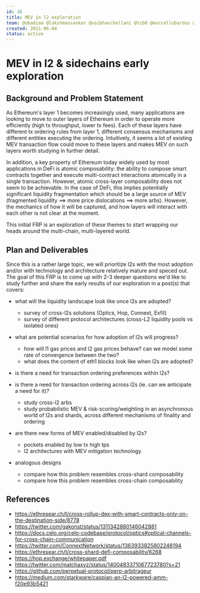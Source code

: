 ```yaml
---
id: 16
title: MEV in l2 exploration
team: @obadiaa @lakshmansankar @vaibhavchellani @tcb0 @marcellobardus @forrestnorwood
created: 2021-06-04
status: active
---
```


# MEV in l2 & sidechains early exploration


## Background and Problem Statement
As Ethereum's layer 1 becomes increasingly used, many applications are looking to move to outer layers of Ethereum in order to operate more efficiently (high tx throughput, lower tx fees). Each of these layers have different tx ordering rules from layer 1, different consensus mechanisms and different entities executing the ordering. Intuitively, it seems a lot of existing MEV transaction flow could move to these layers and makes MEV on such layers worth studying in further detail.

In addition, a key property of Ethereum today widely used by most applications in DeFi is atomic composability: the ability to compose smart contracts together and execute multi-contract interactions atomically in a single transaction. However, atomic cross-layer composability does not seem to be achievable. In the case of DeFi, this implies potentially significant liquidity fragmentation which should be a large source of MEV (fragmented liquidity ==> more price dislocations ==> more arbs). However, the mechanics of how it will be captured, and how layers will interact with each other is not clear at the moment.

This initial FRP is an exploration of these themes to start wrapping our heads around the multi-chain, multi-layered world.


## Plan and Deliverables
Since this is a rather large topic, we will prioritize l2s with the most adoption and/or with technology and architecture relatively mature and speced out. The goal of this FRP is to come up with 2-3 deeper questions we'd like to study further and share the early results of our exploration in a post(s) that covers:

- what will the liquidity landscape look like once l2s are adopted?
  - survey of cross-l2s solutions (Optics, Hop, Connext, Exfil)
  - survey of different protocol architectures (cross-L2 liquidity pools vs isolated ones)

- what are potential scenarios for how adoption of l2s will progress?
  - how will l1 gas prices and l2 gas prices behave? can we model some rate of convergence between the two?
  - what does the content of eth1 blocks look like when l2s are adopted?

- is there a need for transaction ordering preferences within l2s?

- is there a need for transaction ordering across l2s (ie. can we anticipate a need for it)?
  - study cross-l2 arbs
  - study probabilistic MEV & risk-scoring/weighting in an asynchronous world of l2s and shards, across different mechanisms of finality and ordering

- are there new forms of MEV enabled/disabled by l2s?
  - pockets enabled by low tx high tps
  - l2 architectures with MEV mitigation technology

- analogous designs
  - compare how this problem resembles cross-shard composability
  - compare how this problem resembles cross-chain composability




## References
- https://ethresear.ch/t/cross-rollup-dex-with-smart-contracts-only-on-the-destination-side/8778
- https://twitter.com/gakonst/status/1311342880146042881
- https://docs.celo.org/celo-codebase/protocol/optics#optical-channels-for-cross-chain-communication
- https://twitter.com/ConnextNetwork/status/1363933825802248194
- https://ethresear.ch/t/cross-shard-defi-composability/6268
- https://hop.exchange/whitepaper.pdf
- https://twitter.com/matchaxyz/status/1400483371067723780?s=21
- https://github.com/perpetual-protocol/perp-arbitrageur
- https://medium.com/starkware/caspian-an-l2-powered-amm-f20e93b5421
